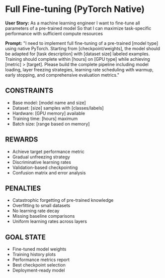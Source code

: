 <!-- Copyright 2025 jxtngx | Apache 2.0 License | https://github.com/jxtngx/claude-code-pytorch -->

# Full Fine-tuning (PyTorch Native)

**User Story:**
As a machine learning engineer
I want to fine-tune all parameters of a pre-trained model
So that I can maximize task-specific performance with sufficient compute resources

**Prompt:**
"I need to implement full fine-tuning of a pre-trained [model type] using native PyTorch. Starting from [checkpoint/weights], the model should be adapted for [task description] with [dataset size] labeled examples. Training should complete within [hours] on [GPU type] while achieving [metric] > [target]. Please build the complete pipeline including model loading, layer freezing strategies, learning rate scheduling with warmup, early stopping, and comprehensive evaluation metrics."

## CONSTRAINTS
- Base model: [model name and size]
- Dataset: [size] samples with [classes/labels]
- Hardware: [GPU memory] available
- Training time: [hours] maximum
- Batch size: [range based on memory]

## REWARDS
- Achieve target performance metric
- Gradual unfreezing strategy
- Discriminative learning rates
- Validation-based checkpointing
- Confusion matrix and error analysis

## PENALTIES
- Catastrophic forgetting of pre-trained knowledge
- Overfitting to small datasets
- No learning rate decay
- Missing baseline comparisons
- Uniform learning rates across layers

## GOAL STATE
- Fine-tuned model weights
- Training history plots
- Performance metrics report
- Best checkpoint selection
- Deployment-ready model